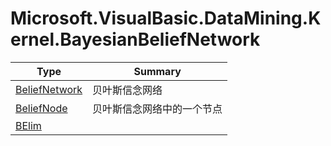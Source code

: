 ﻿
# Microsoft.VisualBasic.DataMining.Kernel.BayesianBeliefNetwork

|Type|Summary|
|----|-------|
|<a href="#" onClick="load('/docs/Microsoft.VisualBasic.DataMining.Kernel.BayesianBeliefNetwork/BeliefNetwork.md')">BeliefNetwork</a>|贝叶斯信念网络|
|<a href="#" onClick="load('/docs/Microsoft.VisualBasic.DataMining.Kernel.BayesianBeliefNetwork/BeliefNode.md')">BeliefNode</a>|贝叶斯信念网络中的一个节点|
|<a href="#" onClick="load('/docs/Microsoft.VisualBasic.DataMining.Kernel.BayesianBeliefNetwork/BElim.md')">BElim</a>||


